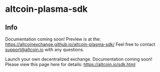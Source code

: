 # altcoin-plasma-sdk

## Info
Documentation coming soon! Preview is at the: https://altcoinexchange.github.io/altcoin-plasma-sdk/ Feel free to contact support@altcoin.io with any questions.

Launch your own decentralized exchange. Documentation coming soon! Please view this page here for details: https://altcoin.io/sdk.html
